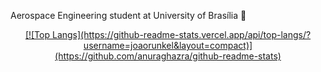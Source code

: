 Aerospace Engineering student at University of Brasília :rocket:

<div align="center">
  <a href="https://github.com/joaorunkel">
  [![Top Langs](https://github-readme-stats.vercel.app/api/top-langs/?username=joaorunkel&layout=compact)](https://github.com/anuraghazra/github-readme-stats)
</div>








